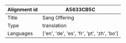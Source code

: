 |Alignment id | A5633CB5C
| --- | --- 
|Title | Sang Offering 
|Type | translation
|Languages | ['en', 'de', 'es', 'fr', 'pt', 'zh', 'bo']